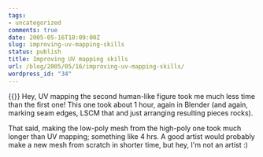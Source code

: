 ```yaml
---
tags:
- uncategorized
comments: true
date: 2005-05-16T18:09:00Z
slug: improving-uv-mapping-skills
status: publish
title: Improving UV mapping skills
url: /blog/2005/05/16/improving-uv-mapping-skills/
wordpress_id: "34"
---
```


{{<imgright src="http://aras-p.info/img/blog/050516.png">}}
Hey, UV mapping the second human-like figure took me much less time than the first one! This one took about 1 hour, again in Blender (and again, marking seam edges, LSCM that and just arranging resulting pieces rocks).

That said, making the low-poly mesh from the high-poly one took much longer than UV mapping; something like 4 hrs. A good artist would probably make a new mesh from scratch in shorter time, but hey, I'm not an artist :)
